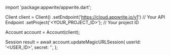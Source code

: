 import 'package:appwrite/appwrite.dart';

Client client = Client()
    .setEndpoint('https://cloud.appwrite.io/v1') // Your API Endpoint
    .setProject('&lt;YOUR_PROJECT_ID&gt;'); // Your project ID

Account account = Account(client);

Session result = await account.updateMagicURLSession(
    userId: '<USER_ID>',
    secret: '<SECRET>',
);
